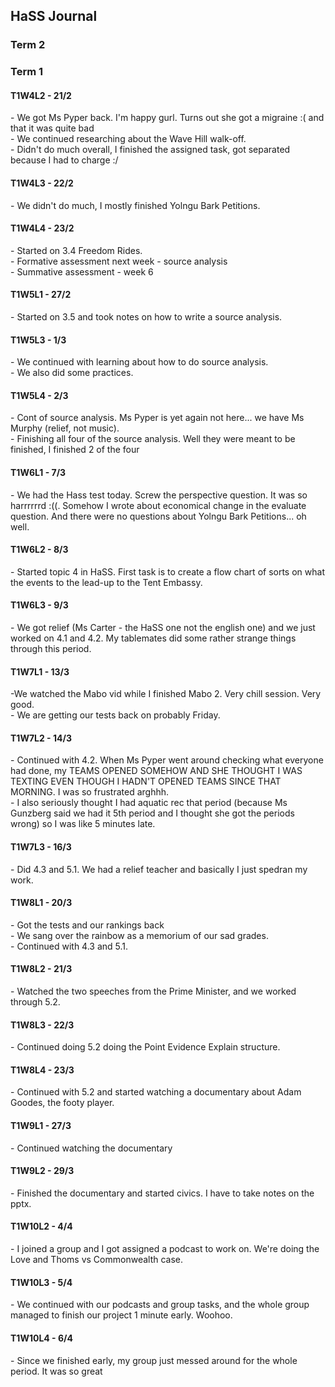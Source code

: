 <body>
  <h2>HaSS Journal</h2>
  <h3>Term 2</h3>
  <h3>Term 1</h3>
  <h4>T1W4L2 - 21/2</h4>
  <p>- We got Ms Pyper back. I'm happy gurl. Turns out she got a migraine :( and that it was quite bad<br>- We continued researching about the Wave Hill walk-off.<br>- Didn't do much overall, I finished the assigned task, got separated because I had to charge :/</p>
  <h4>T1W4L3 - 22/2</h4>
  <p>- We didn't do much, I mostly finished Yolngu Bark Petitions.</p>
  <h4>T1W4L4 - 23/2</h4>
  <p>- Started on 3.4 Freedom Rides.<br>- Formative assessment next week - source analysis<br>- Summative assessment - week 6</p>
  <h4>T1W5L1 - 27/2</h4>
  <p>- Started on 3.5 and took notes on how to write a source analysis.</p>
  <h4>T1W5L3 - 1/3</h4>
  <p>- We continued with learning about how to do source analysis.<br>- We also did some practices.</p>
  <h4>T1W5L4 - 2/3</h4>
  <p>- Cont of source analysis. Ms Pyper is yet again not here... we have Ms Murphy (relief, not music).<br>- Finishing all four of the source analysis. Well they were meant to be finished, I finished 2 of the four</p>
  <h4>T1W6L1 - 7/3</h4>
  <p>- We had the Hass test today. Screw the perspective question. It was so harrrrrrd :((. Somehow I wrote about economical change in the evaluate question. And there were no questions about Yolngu Bark Petitions... oh well.</p>
  <h4>T1W6L2 - 8/3</h4>
  <p>- Started topic 4 in HaSS. First task is to create a flow chart of sorts on what the events to the lead-up to the Tent Embassy.</p>
  <h4>T1W6L3 - 9/3</h4>
  <p>- We got relief (Ms Carter - the HaSS one not the english one) and we just worked on 4.1 and 4.2. My tablemates did some rather strange things through this period.</p>
  <h4>T1W7L1 - 13/3</h4>
  <p>-We watched the Mabo vid while I finished Mabo 2. Very chill session. Very good.<br>- We are getting our tests back on probably Friday.</p>
  <h4>T1W7L2 - 14/3</h4>
  <p>- Continued with 4.2. When Ms Pyper went around checking what everyone had done, my TEAMS OPENED SOMEHOW AND SHE THOUGHT I WAS TEXTING EVEN THOUGH I HADN'T OPENED TEAMS SINCE THAT MORNING. I was so frustrated arghhh.<br>- I also seriously thought I had aquatic rec that period (because Ms Gunzberg said we had it 5th period and I thought she got the periods wrong) so I was like 5 minutes late.</p>
  <h4>T1W7L3 - 16/3</h4>
  <p>- Did 4.3 and 5.1. We had a relief teacher and basically I just spedran my work.</p>
  <h4>T1W8L1 - 20/3</h4>
  <p>- Got the tests and our rankings back<br>- We sang over the rainbow as a memorium of our sad grades.<br>- Continued with 4.3 and 5.1.</p>
  <h4>T1W8L2 - 21/3</h4>
  <p>- Watched the two speeches from the Prime Minister, and we worked through 5.2.</p>
  <h4>T1W8L3 - 22/3</h4>
  <p>- Continued doing 5.2 doing the Point Evidence Explain structure.</p>
  <h4>T1W8L4 - 23/3</h4>
  <p>- Continued with 5.2 and started watching a documentary about Adam Goodes, the footy player.</p>
  <h4>T1W9L1 - 27/3</h4>
  <p>- Continued watching the documentary</p>
  <h4>T1W9L2 - 29/3</h4>
  <p>- Finished the documentary and started civics. I have to take notes on the pptx.</p>
  <h4>T1W10L2 - 4/4</h4>
  <p>- I joined a group and I got assigned a podcast to work on. We're doing the Love and Thoms vs Commonwealth case.</p>
  <h4>T1W10L3 - 5/4</h4>
  <p>- We continued with our podcasts and group tasks, and the whole group managed to finish our project 1 minute early. Woohoo.</p>
  <h4>T1W10L4 - 6/4</h4>
  <p>- Since we finished early, my group just messed around for the whole period. It was so great</p>
</body>